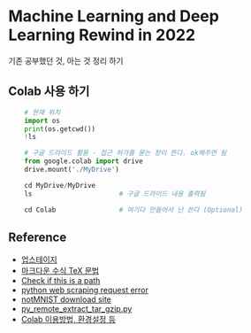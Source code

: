 # Machine Learning and Deep Learning Rewind in 2022

기존 공부했던 것, 아는 것 정리 하기  

## Colab 사용 하기  

```python  
    # 현재 위치 
    import os 
    print(os.getcwd())
    !ls

    # 구글 드라이드 활용 - 접근 허가를 묻는 창이 뜬다. ok해주면 됨
    from google.colab import drive 
    drive.mount('./MyDrive')

    cd MyDrive/MyDrive
    ls                      # 구글 드라이드 내용 출력됨 

    cd Colab                # 여기다 만들어서 난 쓴다 (Optional)

```

## Reference  

- [업스테이지](https://www.youtube.com/channel/UCXJY5PPAToqqSketm5_PrDw/videos)
- [마크다운 수식 TeX 문법](https://velog.io/@d2h10s/LaTex-Markdown-%EC%88%98%EC%8B%9D-%EC%9E%91%EC%84%B1%EB%B2%95)
- [Check if this is a path](https://m.blog.naver.com/monkey5255/221758850260)
- [python web scraping request error](https://stackoverflow.com/questions/61968521/python-web-scraping-request-errormod-security)
- [notMNIST download site](http://yaroslavvb.com/upload/notMNIST/)
- [py_remote_extract_tar_gzip.py](https://gist.github.com/devhero/8ae2229d9ea1a59003ced4587c9cb236)
- [Colab 이용방법, 환경설정 등](https://theorydb.github.io/dev/2019/08/23/dev-ml-colab/) 
